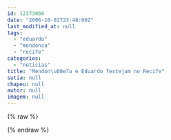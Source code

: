 ```yaml
---
id: 12373066
date: "2006-10-01T23:48:00Z"
last_modified_at: null
tags:
  - "eduardo"
  - "mendonca"
  - "recife"
categories:
  - "noticias"
title: "Mendon\u00e7a e Eduardo festejam no Recife"
sutia: null
chapeu: null
autor: null
imagem: null
---
```

{% raw %}
<p> </p>
{% endraw %}
